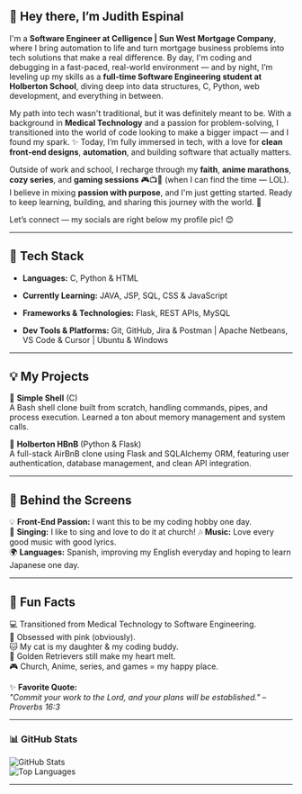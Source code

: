 ## 🎀 Hey there, I’m Judith Espinal

I'm a **Software Engineer at Celligence | Sun West Mortgage Company**, where I bring automation to life and turn mortgage business problems into tech solutions that make a real difference. By day, I'm coding and debugging in a fast-paced, real-world environment — and by night, I’m leveling up my skills as a **full-time Software Engineering student at Holberton School**, diving deep into data structures, C, Python, web development, and everything in between.

My path into tech wasn't traditional, but it was definitely meant to be. With a background in **Medical Technology** and a passion for problem-solving, I transitioned into the world of code looking to make a bigger impact — and I found my spark. ✨ Today, I’m fully immersed in tech, with a love for **clean front-end designs**, **automation**, and building software that actually matters.

Outside of work and school, I recharge through my **faith**, **anime marathons**, **cozy series**, and **gaming sessions** 🎮📺📖 (when I can find the time — LOL). I believe in mixing **passion with purpose**, and I'm just getting started. Ready to keep learning, building, and sharing this journey with the world. 💫

Let’s connect — my socials are right below my profile pic! 😊 

---

## 🔧 **Tech Stack**
- **Languages:** C, Python & HTML

- **Currently Learning:** JAVA, JSP, SQL, CSS & JavaScript

- **Frameworks & Technologies:** Flask, REST APIs, MySQL

- **Dev Tools & Platforms:** Git, GitHub, Jira & Postman | Apache Netbeans, VS Code & Cursor | Ubuntu & Windows

---

## 💡 **My Projects**
🚀 **Simple Shell** (C)  
A Bash shell clone built from scratch, handling commands, pipes, and process execution. Learned a ton about memory management and system calls.  

🏡 **Holberton HBnB** (Python & Flask)  
A full-stack AirBnB clone using Flask and SQLAlchemy ORM, featuring user authentication, database management, and clean API integration.

---

## 🌟 **Behind the Screens**
💡 **Front-End Passion:** I want this to be my coding hobby one day.  
🎤 **Singing:** I like to sing and love to do it at church!
🎶 **Music:** Love every good music with good lyrics.  
🌍 **Languages:** Spanish, improving my English everyday and hoping to learn Japanese one day. 

---

## 💖 **Fun Facts**
💻 Transitioned from Medical Technology to Software Engineering.  
🎀 Obsessed with pink (obviously).  
🐱 My cat is my daughter & my coding buddy.  
🐶 Golden Retrievers still make my heart melt.  
🎮 Church, Anime, series, and games = my happy place.  

✨ **Favorite Quote:**  
_"Commit your work to the Lord, and your plans will be established." – Proverbs 16:3_  

---

### 📊 **GitHub Stats**
![GitHub Stats](https://github-readme-stats.vercel.app/api?username=judiihh&show_icons=true&theme=pink)  
![Top Languages](https://github-readme-stats.vercel.app/api/top-langs/?username=judiihh&layout=compact&theme=pink)

---

<!---This keeps it **fun, structured, and uniquely you!** 🎀 Let me know if you want any tweaks! 😃💖 --->  


<!---
judiihh/judiihh is a ✨ special ✨ repository because its `README.md` (this file) appears on your GitHub profile.
You can click the Preview link to take a look at your changes.
--->
